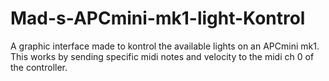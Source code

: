 # Mad-s-APCmini-mk1-light-Kontrol
A graphic interface made to kontrol the available lights on an APCmini mk1. This works by sending specific midi notes and velocity to the midi ch 0 of the controller.
